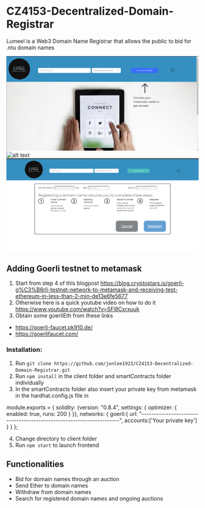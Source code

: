 # CZ4153-Decentralized-Domain-Registrar

Lumeel is a Web3 Domain Name Registrar that allows the public to bid for .ntu domain names 

![alt text](https://github.com/jonlee1923/CZ4153-Decentralized-Domain-Registrar/blob/main/SS1.png)
![alt text](https://github.com/jonlee1923/CZ4153-Decentralized-Domain-Registrar/blob/main/SS2.png)
![alt text](https://github.com/jonlee1923/CZ4153-Decentralized-Domain-Registrar/blob/main/SS3.png)

## Adding Goerli testnet to metamask
1. Start from step 4 of this blogpost https://blog.cryptostars.is/goerli-g%C3%B6rli-testnet-network-to-metamask-and-receiving-test-ethereum-in-less-than-2-min-de13e6fe5677 
2. Otherwise here is a quick youtube video on how to do it https://www.youtube.com/watch?v=SFl8Cxrxuuk
3. Obtain some goerliEth from these links 
- https://goerli-faucet.pk910.de/
- https://goerlifaucet.com/

### Installation:
1. Run `git clone https://github.com/jonlee1923/CZ4153-Decentralized-Domain-Registrar.git`
2. Run `npm install` in the client folder and smartContracts folder individually
3. In the smartContracts folder also insert your private key from metamask in the hardhat.config.js file in 

module.exports = {
  solidity: {version: "0.8.4", settings: { optimizer: { enabled: true, runs: 200 } }},
  networks: {
    goerli:{
      url: "---------------------------------------------------------------------",
      accounts:['Your private key']
    }
  }
};

4. Change directory to client folder 
5. Run `npm start` to launch frontend

## Functionalities
- Bid for domain names through an auction
- Send Ether to domain names
- Withdraw from domain names
- Search for registered domain names and ongoing auctions



